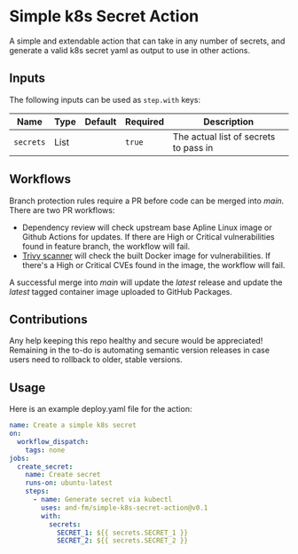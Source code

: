 # Simple k8s Secret Action

A simple and extendable action that can take in any number of secrets, and generate a valid k8s secret yaml as output to use in other actions.

## Inputs

The following inputs can be used as `step.with` keys:

| Name      | Type | Default | Required | Description                           |
| --------- | ---- | ------- | -------- | ------------------------------------- |
| `secrets` | List |         | `true`   | The actual list of secrets to pass in |

## Workflows

Branch protection rules require a PR before code can be merged into _main_. There are two PR workflows:

- Dependency review will check upstream base Apline Linux image or Github Actions for updates. If there are High or Critical vulnerabilities found in feature branch, the workflow will fail.
- [Trivy scanner](https://github.com/aquasecurity/trivy) will check the built Docker image for vulnerabilities. If there's a High or Critical CVEs found in the image, the workflow will fail.

A successful merge into _main_ will update the _latest_ release and update the _latest_ tagged container image uploaded to GitHub Packages.

## Contributions

Any help keeping this repo healthy and secure would be appreciated! \
Remaining in the to-do is automating semantic version releases in case users need to rollback to older, stable versions.

## Usage

Here is an example deploy.yaml file for the action:

```yaml
name: Create a simple k8s secret
on:
  workflow_dispatch:
    tags: none
jobs:
  create_secret:
    name: Create secret
    runs-on: ubuntu-latest
    steps:
      - name: Generate secret via kubectl
        uses: and-fm/simple-k8s-secret-action@v0.1
        with:
          secrets:
            SECRET_1: ${{ secrets.SECRET_1 }}
            SECRET_2: ${{ secrets.SECRET_2 }}
```

